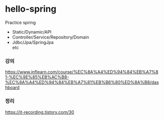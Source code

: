 # hello-spring
Practice spring
- Static/Dynamic/API
- Controller/Service/Repository/Domain
- Jdbc/Jpa/SpringJpa   
etc   

### 강의   
https://www.inflearn.com/course/%EC%8A%A4%ED%94%84%EB%A7%81-%EC%9E%85%EB%AC%B8-%EC%8A%A4%ED%94%84%EB%A7%81%EB%B6%80%ED%8A%B8/dashboard
### 정리   
https://it-recording.tistory.com/30

